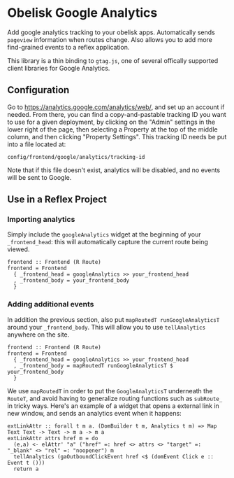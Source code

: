# Obelisk Google Analytics

Add google analytics tracking to your obelisk apps. Automatically sends `pageview` information when routes change.  Also allows you to add more find-grained events to a reflex application.

This library is a thin binding to `gtag.js`,  one of several offically supported client libraries for Google Analytics.

## Configuration

Go to https://analytics.google.com/analytics/web/, and set up an account if needed.  From there, you can find a copy-and-pastable tracking ID you want to use for a given deployment, by clicking on the "Admin" settings in the lower right of the page,  then selecting a Property at the top of the middle column,  and then clicking "Property Settings".  This tracking ID needs be put into a file located at:

```
config/frontend/google/analytics/tracking-id
```

Note that if this file doesn't exist,  analytics will be disabled, and no events will be sent to Google.

## Use in a Reflex Project

### Importing analytics

Simply include the `googleAnalytics` widget at the beginning of your `_frontend_head`:  this will automatically capture the current route being viewed.

```
frontend :: Frontend (R Route)
frontend = Frontend
  { _frontend_head = googleAnalytics >> your_frontend_head
  , _frontend_body = your_frontend_body
  }
```

### Adding additional events

In addition the previous section, also put `mapRoutedT runGoogleAnalyticsT` around your `_frontend_body`.  This will allow you to use `tellAnalytics` anywhere on the site.

```
frontend :: Frontend (R Route)
frontend = Frontend
  { _frontend_head = googleAnalytics >> your_frontend_head
  , _frontend_body = mapRoutedT runGoogleAnalyticsT $ your_frontend_body
  }
```

We use `mapRoutedT` in order to put the `GoogleAnalyticsT` underneath the `RouteT`,  and avoid having to generalize routing functions such as `subRoute_` in tricky ways.  Here's an example of a widget that opens a external link in new window,  and sends an analytics event when it happens:

```
extLinkAttr :: forall t m a. (DomBuilder t m, Analytics t m) => Map Text Text -> Text -> m a -> m a
extLinkAttr attrs href m = do
  (e,a) <- elAttr' "a" ("href" =: href <> attrs <> "target" =: "_blank" <> "rel" =: "noopener") m
  tellAnalytics (gaOutboundClickEvent href <$ (domEvent Click e :: Event t ()))
  return a
```
